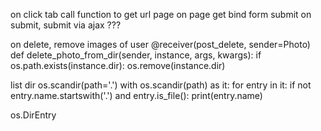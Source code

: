on click tab
call function to get url page
on page get bind form submit
on submit, submit via ajax
???


on delete, remove images of user
@receiver(post_delete, sender=Photo)
def delete_photo_from_dir(sender, instance, args, kwargs):
if os.path.exists(instance.dir):
	os.remove(instance.dir)



list dir
os.scandir(path='.')
with os.scandir(path) as it:
    for entry in it:
        if not entry.name.startswith('.') and entry.is_file():
            print(entry.name)


os.DirEntry
